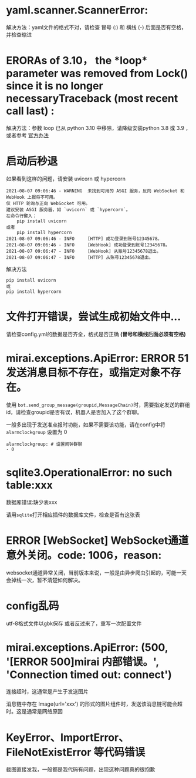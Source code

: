 # yaml.scanner.ScannerError:
解决方法：yaml文件的格式不对，请检查 冒号 (:) 和 横线 (-) 后面是否有空格，并检查缩进

# ERORAs of 3.10， the \*loop* parameter was removed from Lock() since it is no longer necessaryTraceback (most recent call last) :
解决方法：参数 loop 已从 python 3.10 中移除，请降级安装python 3.8 或 3.9 ，或者参考 [官方办法](https://yiri-mirai.vercel.app/docs/faq#as-of-310-the-loop-parameter-was-removed-from-lock-since-it-is-no-longer-necessary)

# 启动后秒退
如果看到这样的问题，请安装 uvicorn 或 hypercorn
```
2021-08-07 09:06:46 - WARNING  未找到可用的 ASGI 服务，反向 WebSocket 和 WebHook 上报将不可用。
仅 HTTP 轮询与正向 WebSocket 可用。
建议安装 ASGI 服务器，如 `uvicorn` 或 `hypercorn`。
在命令行键入：
    pip install uvicorn
或者
    pip install hypercorn
2021-08-07 09:06:46 - INFO     [HTTP] 成功登录到账号12345678。
2021-08-07 09:06:46 - INFO     [WebHook] 成功登录到账号12345678。
2021-08-07 09:06:47 - INFO     [WebHook] 从账号12345678退出。
2021-08-07 09:06:47 - INFO     [HTTP] 从账号12345678退出。
```
解决方法
```
pip install uvicorn 
或
pip install hypercorn
```
#  文件打开错误，尝试生成初始文件中...

请检查config.yml的数据是否齐全，格式是否正确 **(冒号和横线后面必须有空格)**


# mirai.exceptions.ApiError: ERROR 51发送消息目标不存在，或指定对象不存在。

使用 `bot.send_group_message(groupid,MessageChain)`时，需要指定发送的群组id，请检查groupid是否有误，机器人是否加入了这个群聊。

一般多出现于发送准点报时功能，如果不需要该功能，请在config中将 `alarmclockgroup` 设置为 0
```
alarmclockgroup: # 设置闹钟群聊
- 0
```

# sqlite3.OperationalError: no such table:xxx
数据库错误:缺少表xxx

请用`sqlite`打开相应插件的数据库文件，检查是否有这张表

# ERROR  [WebSocket] WebSocket通道意外关闭。code: 1006，reason:

websocket通道异常关闭，当前版本来说，一般是由异步爬虫引起的，可能一天会掉线一次，暂不清楚如何解决。

# config乱码
utf-8格式文件以gbk保存 或者反过来了，重写一次配置文件 

# mirai.exceptions.ApiError: (500, '[ERROR 500]mirai 内部错误。', 'Connection timed out: connect')
连接超时，这通常是产生于发送图片

消息链中存在 Image(url='xxx') 的形式的图片组件时，发送该消息链可能会超时。这是通常是网络原因

# KeyError、ImportError、FileNotExistError 等代码错误
截图直接发我，一般都是我代码有问题，出现这种问题真的很抱歉